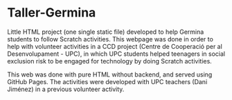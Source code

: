 # Taller-Germina
Little HTML project (one single static file) developed to help Germina students to follow Scratch activities. This webpage was done in order to help with volunteer activities in a CCD project (Centre de Cooperació per al Desenvolupament - UPC), in which UPC students helped teenagers in social exclusion risk to be engaged for technology by doing Scratch activities.

This web was done with pure HTML without backend, and served using GitHub Pages. The activities were developed with UPC teachers (Dani Jiménez) in a previous volunteer activity.
